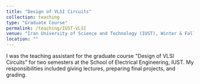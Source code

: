 ```yaml
---
title: "Design of VLSI Circuits"
collection: teaching
type: "Graduate Course"
permalink: /teaching/IUST-VLSI
venue: "Iran University of Science and Technology (IUST), Winter & Fall 2019"
location: ""
---
```


I was the teaching assistant for the graduate course "Design of VLSI Circuits" for two semesters at the School of Electrical Engineering, IUST. My responsibilities included giving lectures, preparing final projects, and grading.

